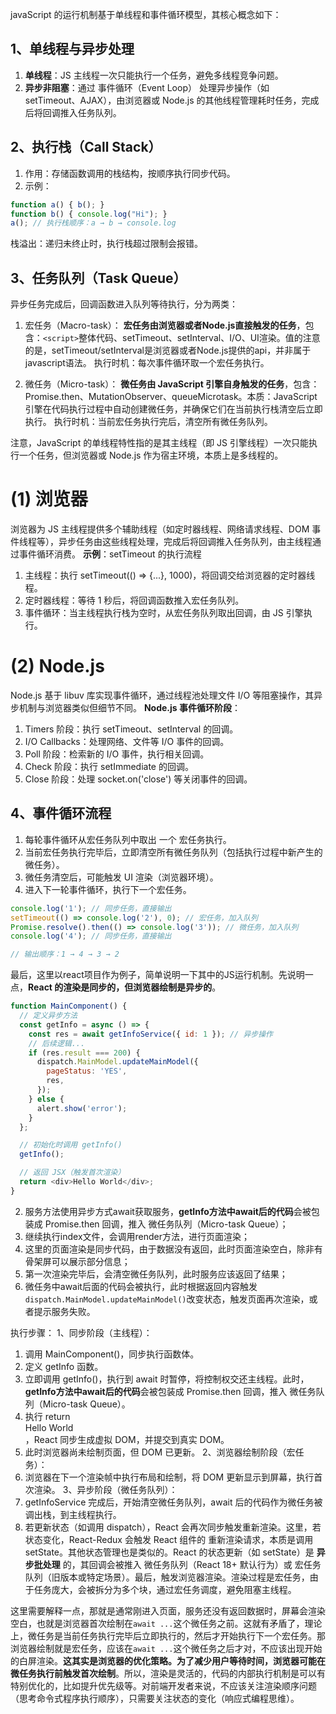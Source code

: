 javaScript 的运行机制基于单线程和事件循环模型，其核心概念如下：
## 1、单线程与异步处理
1. **单线程**：JS 主线程一次只能执行一个任务，避免多线程竞争问题。
2. **异步非阻塞**：通过 事件循环（Event Loop） 处理异步操作（如 setTimeout、AJAX），由浏览器或 Node.js 的其他线程管理耗时任务，完成后将回调推入任务队列。


## 2、执行栈（Call Stack）
1. 作用：存储函数调用的栈结构，按顺序执行同步代码。
2. 示例：
```javascript
function a() { b(); }
function b() { console.log("Hi"); }
a(); // 执行栈顺序：a → b → console.log
```
栈溢出：递归未终止时，执行栈超过限制会报错。


## 3、任务队列（Task Queue）
异步任务完成后，回调函数进入队列等待执行，分为两类：
1. 宏任务（Macro-task）：
**宏任务由浏览器或者Node.js直接触发的任务**，包含：`<script>`整体代码、setTimeout、setInterval、I/O、UI渲染。值的注意的是，setTimeout/setInterval是浏览器或者Node.js提供的api，并非属于javascript语法。
执行时机：每次事件循环取一个宏任务执行。

2. 微任务（Micro-task）：
**微任务由 JavaScript 引擎自身触发的任务**，包含：Promise.then、MutationObserver、queueMicrotask。本质：JavaScript 引擎在代码执行过程中自动创建微任务，并确保它们在当前执行栈清空后立即执行。
执行时机：当前宏任务执行完后，清空所有微任务队列。

注意，JavaScript 的单线程特性指的是其主线程（即 JS 引擎线程）一次只能执行一个任务，但浏览器或 Node.js 作为宿主环境，本质上是多线程的。
# (1) 浏览器
浏览器为 JS 主线程提供多个辅助线程（如定时器线程、网络请求线程、DOM 事件线程等），异步任务由这些线程处理，完成后将回调推入任务队列，由主线程通过事件循环消费。
**示例**：setTimeout 的执行流程
1. 主线程：执行 setTimeout(() => {...}, 1000)，将回调交给浏览器的定时器线程。
2. 定时器线程：等待 1 秒后，将回调函数推入宏任务队列。
3. 事件循环：当主线程执行栈为空时，从宏任务队列取出回调，由 JS 引擎执行。

# (2) Node.js
Node.js 基于 libuv 库实现事件循环，通过线程池处理文件 I/O 等阻塞操作，其异步机制与浏览器类似但细节不同。
**Node.js 事件循环阶段**：
1. Timers 阶段：执行 setTimeout、setInterval 的回调。
2. I/O Callbacks：处理网络、文件等 I/O 事件的回调。
3. Poll 阶段：检索新的 I/O 事件，执行相关回调。
4. Check 阶段：执行 setImmediate 的回调。
5. Close 阶段：处理 socket.on('close') 等关闭事件的回调。

## 4、事件循环流程
1. 每轮事件循环从宏任务队列中取出 一个 宏任务执行。
2. 当前宏任务执行完毕后，立即清空所有微任务队列（包括执行过程中新产生的微任务）。
3. 微任务清空后，可能触发 UI 渲染（浏览器环境）。
4. 进入下一轮事件循环，执行下一个宏任务。

```js
console.log('1'); // 同步任务，直接输出
setTimeout(() => console.log('2'), 0); // 宏任务，加入队列
Promise.resolve().then(() => console.log('3')); // 微任务，加入队列
console.log('4'); // 同步任务，直接输出

// 输出顺序：1 → 4 → 3 → 2
```

最后，这里以react项目作为例子，简单说明一下其中的JS运行机制。先说明一点，**React 的渲染是同步的，但浏览器绘制是异步的**。
```js
function MainComponent() {
  // 定义异步方法
  const getInfo = async () => {
    const res = await getInfoService({ id: 1 }); // 异步操作
    // 后续逻辑...
    if (res.result === 200) {
      dispatch.MainModel.updateMainModel({
        pageStatus: 'YES',
        res,
      });
    } else {
      alert.show('error');
    }
  };

  // 初始化时调用 getInfo()
  getInfo();

  // 返回 JSX（触发首次渲染）
  return <div>Hello World</div>;
}
```
2. 服务方法使用异步方式await获取服务，**getInfo方法中await后的代码**会被包装成 Promise.then 回调，推入 微任务队列（Micro-task Queue）；
3. 继续执行index文件，会调用render方法，进行页面渲染；
4. 这里的页面渲染是同步代码，由于数据没有返回，此时页面渲染空白，除非有骨架屏可以展示部分信息；
5. 第一次渲染完毕后，会清空微任务队列，此时服务应该返回了结果；
6. 微任务中await后面的代码会被执行，此时根据返回内容触发`dispatch.MainModel.updateMainModel()`改变状态，触发页面再次渲染，或者提示服务失败。

执行步骤：
1、同步阶段（主线程）：
  1. 调用 MainComponent()，同步执行函数体。
  2. 定义 getInfo 函数。
  3. 立即调用 getInfo()，执行到 await 时暂停，将控制权交还主线程。此时，**getInfo方法中await后的代码**会被包装成 Promise.then 回调，推入 微任务队列（Micro-task Queue）。
  4. 执行 return <div>Hello World</div>，React 同步生成虚拟 DOM，并提交到真实 DOM。
  5. 此时浏览器尚未绘制页面，但 DOM 已更新。
2、浏览器绘制阶段（宏任务）：
  1. 浏览器在下一个渲染帧中执行布局和绘制，将 DOM 更新显示到屏幕，执行首次渲染。
3、异步阶段（微任务队列）：
  1. getInfoService 完成后，开始清空微任务队列，await 后的代码作为微任务被调出栈，到主线程执行。
  2. 若更新状态（如调用 dispatch），React 会再次同步触发重新渲染。这里，若状态变化，React-Redux 会触发 React 组件的 重新渲染请求，本质是调用 setState。其他状态管理也是类似的。React 的状态更新（如 setState）是 **异步批处理** 的，其回调会被推入 微任务队列（React 18+ 默认行为）或 宏任务队列（旧版本或特定场景）。最后，触发浏览器渲染。渲染过程是宏任务，由于任务庞大，会被拆分为多个块，通过宏任务调度，避免阻塞主线程。

这里需要解释一点，那就是通常刚进入页面，服务还没有返回数据时，屏幕会渲染空白，也就是浏览器首次绘制在`await ...`这个微任务之前。这就有矛盾了，理论上，微任务是当前任务执行完毕后立即执行的，然后才开始执行下一个宏任务。那浏览器绘制就是宏任务，应该在`await ...`这个微任务之后才对，不应该出现开始的白屏渲染。**这其实是浏览器的优化策略。为了减少用户等待时间，浏览器可能在微任务执行前触发首次绘制**。所以，渲染是灵活的，代码的内部执行机制是可以有特别优化的，比如提升优先级等。对前端开发者来说，不应该关注渲染顺序问题（思考命令式程序执行顺序），只需要关注状态的变化（响应式编程思维）。